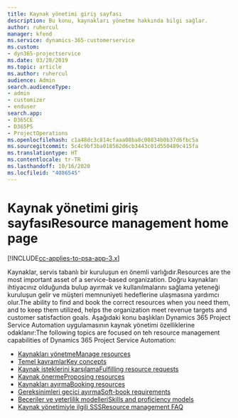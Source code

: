 ```yaml
---
title: Kaynak yönetimi giriş sayfası
description: Bu konu, kaynakları yönetme hakkında bilgi sağlar.
author: ruhercul
manager: kfend
ms.service: dynamics-365-customerservice
ms.custom:
- dyn365-projectservice
ms.date: 03/28/2019
ms.topic: article
ms.author: ruhercul
audience: Admin
search.audienceType:
- admin
- customizer
- enduser
search.app:
- D365CE
- D365PS
- ProjectOperations
ms.openlocfilehash: c1a48dc3c814cfaaa08ba8c00834b0b37d6fbc5a
ms.sourcegitcommit: 5c4c9bf3ba018562d6cb3443c01d550489c415fa
ms.translationtype: HT
ms.contentlocale: tr-TR
ms.lasthandoff: 10/16/2020
ms.locfileid: "4086545"
---
```

# <a name="resource-management-home-page"></a><span data-ttu-id="ea117-103">Kaynak yönetimi giriş sayfası</span><span class="sxs-lookup"><span data-stu-id="ea117-103">Resource management home page</span></span>

[!INCLUDE[cc-applies-to-psa-app-3.x](../includes/cc-applies-to-psa-app-3x.md)]

<span data-ttu-id="ea117-104">Kaynaklar, servis tabanlı bir kuruluşun en önemli varlığıdır.</span><span class="sxs-lookup"><span data-stu-id="ea117-104">Resources are the most important asset of a service-based organization.</span></span> <span data-ttu-id="ea117-105">Doğru kaynakları ihtiyacınız olduğunda bulup ayırmak ve kullanılmalarını sağlama yeteneği kuruluşun gelir ve müşteri memnuniyeti hedeflerine ulaşmasına yardımcı olur.</span><span class="sxs-lookup"><span data-stu-id="ea117-105">The ability to find and book the correct resources when you need them, and to keep them utilized, helps the organization meet revenue targets and customer satisfaction goals.</span></span> <span data-ttu-id="ea117-106">Aşağıdaki konu başlıkları Dynamics 365 Project Service Automation uygulamasının kaynak yönetimi özelliklerine odaklanır:</span><span class="sxs-lookup"><span data-stu-id="ea117-106">The following topics are focused on teh resource management capabilities of Dynamics 365 Project Service Automation:</span></span>

- [<span data-ttu-id="ea117-107">Kaynakları yönetme</span><span class="sxs-lookup"><span data-stu-id="ea117-107">Manage resources</span></span>](manage-resources.md)
- [<span data-ttu-id="ea117-108">Temel kavramlar</span><span class="sxs-lookup"><span data-stu-id="ea117-108">Key concepts</span></span>](reports-key-concepts.md)
- [<span data-ttu-id="ea117-109">Kaynak isteklerini karşılama</span><span class="sxs-lookup"><span data-stu-id="ea117-109">Fulfilling resource requests</span></span>](resource-management-fulfill-requests.md)
- [<span data-ttu-id="ea117-110">Kaynak önerme</span><span class="sxs-lookup"><span data-stu-id="ea117-110">Proposing resources</span></span>](resource-management-propose-resources.md)
- [<span data-ttu-id="ea117-111">Kaynakları ayırma</span><span class="sxs-lookup"><span data-stu-id="ea117-111">Booking resources</span></span>](resource-management-book-resources-scheduleboard.md)
- [<span data-ttu-id="ea117-112">Gereksinimleri geçici ayırma</span><span class="sxs-lookup"><span data-stu-id="ea117-112">Soft-book requirements</span></span>](resource-management-softbook-requirements.md)
- [<span data-ttu-id="ea117-113">Beceriler ve yeterlilik modelleri</span><span class="sxs-lookup"><span data-stu-id="ea117-113">Skills and proficiency models</span></span>](resource-management-skills-proficiency.md)
- [<span data-ttu-id="ea117-114">Kaynak yönetimiyle ilgili SSS</span><span class="sxs-lookup"><span data-stu-id="ea117-114">Resource management FAQ</span></span>](resource-management-faq.md)
